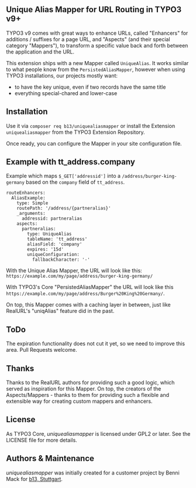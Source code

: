 ## Unique Alias Mapper for URL Routing in TYPO3 v9+

TYPO3 v9 comes with great ways to enhance URLs, called "Enhancers" for additions / suffixes for a page URL, and "Aspects" (and their special category "Mappers"), to transform a specific value back and forth between the application and the URL.

This extension ships with a new Mapper called `UniqueAlias`. It works similar to what people know from the `PersistedAliasMapper`, however when using TYPO3 installations, our projects mostly want:
- to have the key unique, even if two records have the same title
- everything special-chared and lower-case

## Installation

Use it via `composer req b13/uniquealiasmapper` or install the Extension `uniquealiasmapper` from the TYPO3 Extension Repository.

Once ready, you can configure the Mapper in your site configuration file.


## Example with tt_address.company

Example which maps `$_GET['addressid']` into a `/address/burger-king-germany` based on
the `company` field of `tt_address`.

    routeEnhancers:
      AliasExample:
        type: Simple
        routePath: '/address/{partneralias}'
        _arguments:
          addressid: partneralias
        aspects:
          partneralias:
            type: UniqueAlias
            tableName: 'tt_address'
            aliasField: 'company'
            expires: '15d'
            uniqueConfiguration:
              fallbackCharacter: '-'
              

With the Unique Alias Mapper, the URL will look like this: `https://example.com/my/page/address/burger-king-germany/`

With TYPO3's Core "PersistedAliasMapper" the URL will look like this `https://example.com/my/page/address/Burger%20King%20Germany/`.

On top, this Mapper comes with a caching layer in between, just like RealURL's "uniqAlias" feature did in the past.

## ToDo

The expiration functionality does not cut it yet, so we need to improve this area. Pull Requests welcome.

## Thanks

Thanks to the RealURL authors for providing such a good logic, which served as inspiration for this Mapper. On top, the creators of the Aspects/Mappers - thanks to them for providing such a flexible and extensible way for creating custom mappers and enhancers.

## License

As TYPO3 Core, _uniquealiasmapper_ is licensed under GPL2 or later. See the LICENSE file for more details.

## Authors & Maintenance

_uniquealiasmapper_ was initially created for a customer project by Benni Mack for [b13, Stuttgart](https://b13.com).

